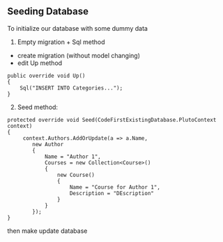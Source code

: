 ﻿## Seeding Database
To initialize our database with some dummy data

1. Empty migration + Sql method
- create migration (without model changing)
- edit Up method
```
public override void Up()
{
    Sql("INSERT INTO Categories...");
}
```
2. Seed method:
```
protected override void Seed(CodeFirstExistingDatabase.PlutoContext context)
{
     context.Authors.AddOrUpdate(a => a.Name, 
        new Author
        {
            Name = "Author 1",
            Courses = new Collection<Course>()
            {
                new Course()
                {
                    Name = "Course for Author 1",
                    Description = "DEscription"
                }
            }
        });
}
```
then make update database